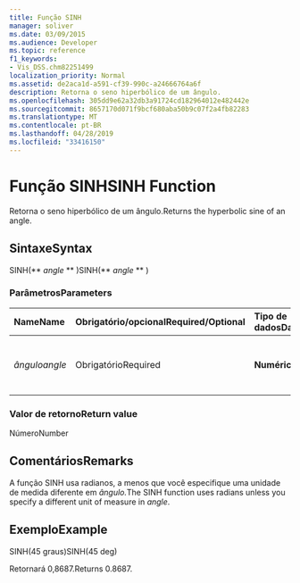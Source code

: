 ```yaml
---
title: Função SINH
manager: soliver
ms.date: 03/09/2015
ms.audience: Developer
ms.topic: reference
f1_keywords:
- Vis_DSS.chm82251499
localization_priority: Normal
ms.assetid: de2aca1d-a591-cf39-990c-a24666764a6f
description: Retorna o seno hiperbólico de um ângulo.
ms.openlocfilehash: 305dd9e62a32db3a91724cd182964012e482442e
ms.sourcegitcommit: 8657170d071f9bcf680aba50b9c07f2a4fb82283
ms.translationtype: MT
ms.contentlocale: pt-BR
ms.lasthandoff: 04/28/2019
ms.locfileid: "33416150"
---
```

# <a name="sinh-function"></a><span data-ttu-id="8cbb6-103">Função SINH</span><span class="sxs-lookup"><span data-stu-id="8cbb6-103">SINH Function</span></span>

<span data-ttu-id="8cbb6-104">Retorna o seno hiperbólico de um ângulo.</span><span class="sxs-lookup"><span data-stu-id="8cbb6-104">Returns the hyperbolic sine of an angle.</span></span> 
  
## <a name="syntax"></a><span data-ttu-id="8cbb6-105">Sintaxe</span><span class="sxs-lookup"><span data-stu-id="8cbb6-105">Syntax</span></span>

<span data-ttu-id="8cbb6-106">SINH(\*\* *angle* \*\* )</span><span class="sxs-lookup"><span data-stu-id="8cbb6-106">SINH(\*\* *angle* \*\* )</span></span> 
  
### <a name="parameters"></a><span data-ttu-id="8cbb6-107">Parâmetros</span><span class="sxs-lookup"><span data-stu-id="8cbb6-107">Parameters</span></span>

|<span data-ttu-id="8cbb6-108">**Name**</span><span class="sxs-lookup"><span data-stu-id="8cbb6-108">**Name**</span></span>|<span data-ttu-id="8cbb6-109">**Obrigatório/opcional**</span><span class="sxs-lookup"><span data-stu-id="8cbb6-109">**Required/Optional**</span></span>|<span data-ttu-id="8cbb6-110">**Tipo de dados**</span><span class="sxs-lookup"><span data-stu-id="8cbb6-110">**Data Type**</span></span>|<span data-ttu-id="8cbb6-111">**Descrição**</span><span class="sxs-lookup"><span data-stu-id="8cbb6-111">**Description**</span></span>|
|:-----|:-----|:-----|:-----|
| <span data-ttu-id="8cbb6-112">_ângulo_</span><span class="sxs-lookup"><span data-stu-id="8cbb6-112">_angle_</span></span> <br/> |<span data-ttu-id="8cbb6-113">Obrigatório</span><span class="sxs-lookup"><span data-stu-id="8cbb6-113">Required</span></span>  <br/> |<span data-ttu-id="8cbb6-114">**Numérica**</span><span class="sxs-lookup"><span data-stu-id="8cbb6-114">**Numeric**</span></span> <br/> |<span data-ttu-id="8cbb6-115">O ângulo do qual obter o seno hiperbólico.</span><span class="sxs-lookup"><span data-stu-id="8cbb6-115">The angle of which to get the hyperbolic sine.</span></span>  <br/> |
   
### <a name="return-value"></a><span data-ttu-id="8cbb6-116">Valor de retorno</span><span class="sxs-lookup"><span data-stu-id="8cbb6-116">Return value</span></span>

<span data-ttu-id="8cbb6-117">Número</span><span class="sxs-lookup"><span data-stu-id="8cbb6-117">Number</span></span>
  
## <a name="remarks"></a><span data-ttu-id="8cbb6-118">Comentários</span><span class="sxs-lookup"><span data-stu-id="8cbb6-118">Remarks</span></span>

<span data-ttu-id="8cbb6-119">A função SINH usa radianos, a menos que você especifique uma unidade de medida diferente em _ângulo._</span><span class="sxs-lookup"><span data-stu-id="8cbb6-119">The SINH function uses radians unless you specify a different unit of measure in  _angle_.</span></span>
  
## <a name="example"></a><span data-ttu-id="8cbb6-120">Exemplo</span><span class="sxs-lookup"><span data-stu-id="8cbb6-120">Example</span></span>

<span data-ttu-id="8cbb6-121">SINH(45 graus)</span><span class="sxs-lookup"><span data-stu-id="8cbb6-121">SINH(45 deg)</span></span> 
  
<span data-ttu-id="8cbb6-122">Retornará 0,8687.</span><span class="sxs-lookup"><span data-stu-id="8cbb6-122">Returns 0.8687.</span></span> 
  

